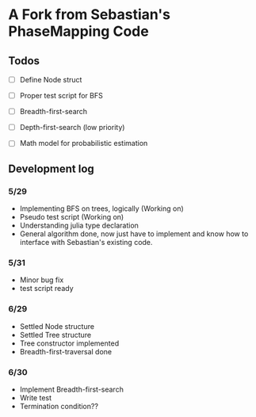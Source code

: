 # A Fork from Sebastian's PhaseMapping Code
## Todos
- [ ] Define Node struct
- [ ] Proper test script for BFS
- [ ] Breadth-first-search
- [ ] Depth-first-search (low priority)
- [ ] Math model for probabilistic estimation


## Development log
### 5/29
* Implementing BFS on trees, logically (Working on)
* Pseudo test script (Working on)
* Understanding julia type declaration
* General algorithm done, now just have to implement and know how to interface with Sebastian's existing code.

### 5/31
* Minor bug fix
* test script ready

### 6/29
* Settled Node structure
* Settled Tree structure
* Tree constructor implemented
* Breadth-first-traversal done

### 6/30
* Implement Breadth-first-search
* Write test
* Termination condition??
